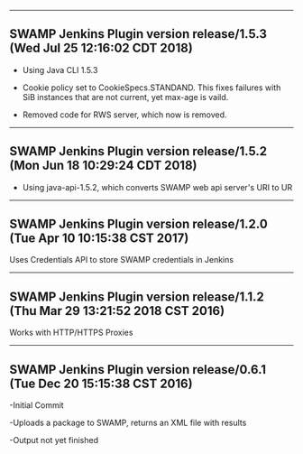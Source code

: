 ----------------------------
SWAMP Jenkins Plugin version release/1.5.3 (Wed Jul 25 12:16:02 CDT 2018)
----------------------------
- Using Java CLI 1.5.3

- Cookie policy set to CookieSpecs.STANDAND. This fixes failures with SiB instances that are not current, yet max-age is vaild.

- Removed code for RWS server, which now is removed.

----------------------------
SWAMP Jenkins Plugin version release/1.5.2 (Mon Jun 18 10:29:24 CDT 2018)
----------------------------
- Using java-api-1.5.2, which converts SWAMP web api server's URI to UR

----------------------------
SWAMP Jenkins Plugin version release/1.2.0 (Tue Apr 10 10:15:38 CST 2017)
----------------------------
Uses Credentials API to store SWAMP credentials in Jenkins

----------------------------
SWAMP Jenkins Plugin version release/1.1.2 (Thu Mar 29 13:21:52 2018 CST 2016)
----------------------------
Works with HTTP/HTTPS Proxies

----------------------------
SWAMP Jenkins Plugin version release/0.6.1 (Tue Dec 20 15:15:38 CST 2016)
----------------------------
-Initial Commit

-Uploads a package to SWAMP, returns an XML file with results

-Output not yet finished
